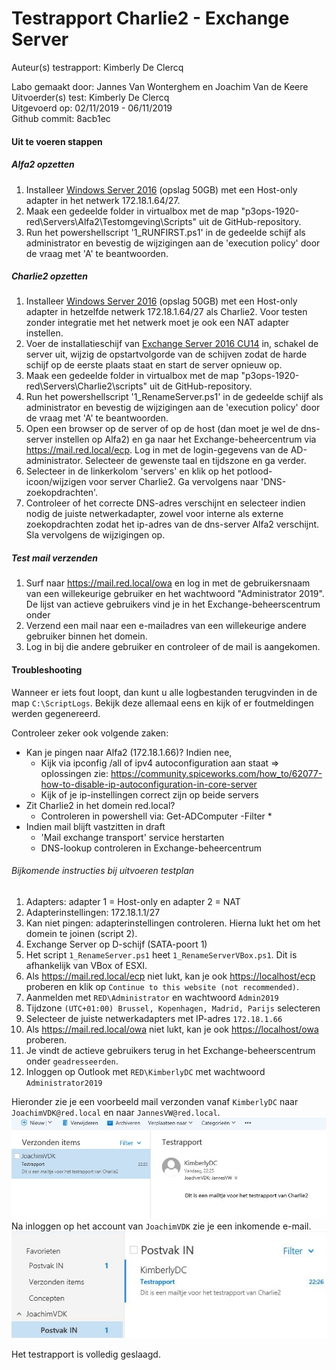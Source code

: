 # Testrapport Charlie2 - Exchange Server

Auteur(s) testrapport: Kimberly De Clercq   

Labo gemaakt door: Jannes Van Wonterghem en Joachim Van de Keere  
Uitvoerder(s) test: Kimberly De Clercq  
Uitgevoerd op: 02/11/2019 - 06/11/2019  
Github commit: 8acb1ec   

#### Uit te voeren stappen

##### Alfa2 opzetten

1. Installeer [Windows Server 2016](https://software-download.microsoft.com/download/pr/Windows_Server_2016_Datacenter_EVAL_en-us_14393_refresh.ISO) (opslag 50GB) met een Host-only adapter in het netwerk 172.18.1.64/27.
2. Maak een gedeelde folder in virtualbox met de map "p3ops-1920-red\Servers\Alfa2\Testomgeving\Scripts" uit de GitHub-repository.
3. Run het powershellscript '1_RUNFIRST.ps1' in de gedeelde schijf als administrator en bevestig de wijzigingen aan de 'execution policy' door de vraag met 'A' te beantwoorden.

##### Charlie2 opzetten

1. Installeer [Windows Server 2016](https://software-download.microsoft.com/download/pr/Windows_Server_2016_Datacenter_EVAL_en-us_14393_refresh.ISO) (opslag 50GB) met een Host-only adapter in hetzelfde netwerk 172.18.1.64/27 als Charlie2. Voor testen zonder integratie met het netwerk moet je ook een NAT adapter instellen.
2. Voer de installatieschijf van [Exchange Server 2016 CU14](https://download.microsoft.com/download/f/4/e/f4e4b3a0-925b-4eff-8cc7-8b5932d75b49/ExchangeServer2016-x64-cu14.iso) in, schakel de server uit, wijzig de opstartvolgorde van de schijven zodat de harde schijf op de eerste plaats staat en start de server opnieuw op.
3. Maak een gedeelde folder in virtualbox met de map "p3ops-1920-red\Servers\Charlie2\scripts" uit de GitHub-repository.
4. Run het powershellscript '1_RenameServer.ps1' in de gedeelde schijf als administrator en bevestig de wijzigingen aan de 'execution policy' door de vraag met 'A' te beantwoorden.
5. Open een browser op de server of op de host (dan moet je wel de dns-server instellen op Alfa2) en ga naar het Exchange-beheercentrum via https://mail.red.local/ecp. Log in met de login-gegevens van de AD-administrator. Selecteer de gewenste taal en tijdszone en ga verder.
6. Selecteer in de linkerkolom 'servers' en klik op het potlood-icoon/wijzigen voor server Charlie2. Ga vervolgens naar 'DNS-zoekopdrachten'.
7. Controleer of het correcte DNS-adres verschijnt en selecteer indien nodig de juiste netwerkadapter, zowel voor interne als externe zoekopdrachten zodat het ip-adres van de dns-server Alfa2 verschijnt. Sla vervolgens de wijzigingen op.

##### Test mail verzenden

1. Surf naar https://mail.red.local/owa en log in met de gebruikersnaam van een willekeurige gebruiker en het wachtwoord "Administrator 2019". De lijst van actieve gebruikers vind je in het Exchange-beheerscentrum onder 
2. Verzend een mail naar een e-mailadres van een willekeurige andere gebruiker binnen het domein.
3. Log in bij die andere gebruiker en controleer of de mail is aangekomen.

#### Troubleshooting

Wanneer er iets fout loopt, dan kunt u alle logbestanden terugvinden in de map `C:\ScriptLogs`. Bekijk deze allemaal eens en kijk of er foutmeldingen werden gegenereerd.

Controleer zeker ook volgende zaken:

- Kan je pingen naar Alfa2 (172.18.1.66)? Indien nee,
  - Kijk via ipconfig /all of ipv4 autoconfiguration aan staat => oplossingen zie: <https://community.spiceworks.com/how_to/62077-how-to-disable-ip-autoconfiguration-in-core-server>
  - Kijk of je ip-instellingen correct zijn op beide servers
- Zit Charlie2 in het domein red.local?
  - Controleren in powershell via: Get-ADComputer -Filter *
- Indien mail blijft vastzitten in draft
  -  'Mail exchange transport' service herstarten
  - DNS-lookup controleren in Exchange-beheercentrum

###### Bijkomende instructies bij uitvoeren testplan
1. Adapters: adapter 1 = Host-only en adapter 2 = NAT
2. Adapterinstellingen: 172.18.1.1/27 
3. Kan niet pingen: adapterinstellingen controleren. Hierna lukt het om het domein te joinen (script 2).  
4. Exchange Server op D-schijf (SATA-poort 1)
5. Het script `1_RenameServer.ps1` heet `1_RenameServerVBox.ps1`. Dit is afhankelijk van VBox of ESXI. 
6.  Als <https://mail.red.local/ecp> niet lukt, kan je ook <https://localhost/ecp> proberen  en klik op `Continue to this website (not recommended)`.
7.  Aanmelden met `RED\Administrator` en wachtwoord `Admin2019`
8.  Tijdzone `(UTC+01:00) Brussel, Kopenhagen, Madrid, Parijs` selecteren
9.  Selecteer de juiste netwerkadapters met IP-adres `172.18.1.66`
10. Als <https://mail.red.local/owa> niet lukt, kan je ook <https://localhost/owa> proberen. 
11. Je vindt de actieve gebruikers terug in het Exchange-beheerscentrum onder `geadresseerden`. 
12. Inloggen op Outlook met `RED\KimberlyDC` met wachtwoord `Administrator2019`

Hieronder zie je een voorbeeld mail verzonden vanaf `KimberlyDC` naar `JoachimVDK@red.local` en naar `JannesVW@red.local`. 
![Verzonden items](images/Testmail.JPG)  
Na inloggen op het account van `JoachimVDK` zie je een inkomende e-mail. 
![Postvak IN](images/OntvangenMail.JPG)

Het testrapport is volledig geslaagd.  